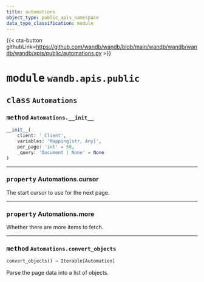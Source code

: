 ```yaml
---
title: automations
object_type: public_apis_namespace
data_type_classification: module
---
```


{{< cta-button githubLink=https://github.com/wandb/wandb/blob/main/wandb/wandb/wandb/wandb/apis/public/automations.py >}}




# <kbd>module</kbd> `wandb.apis.public`




## <kbd>class</kbd> `Automations`




### <kbd>method</kbd> `Automations.__init__`

```python
__init__(
    client: '_Client',
    variables: 'Mapping[str, Any]',
    per_page: 'int' = 50,
    _query: 'Document | None' = None
)
```






---

### <kbd>property</kbd> Automations.cursor

The start cursor to use for the next page. 

---

### <kbd>property</kbd> Automations.more

Whether there are more items to fetch. 



---

### <kbd>method</kbd> `Automations.convert_objects`

```python
convert_objects() → Iterable[Automation]
```

Parse the page data into a list of objects. 


